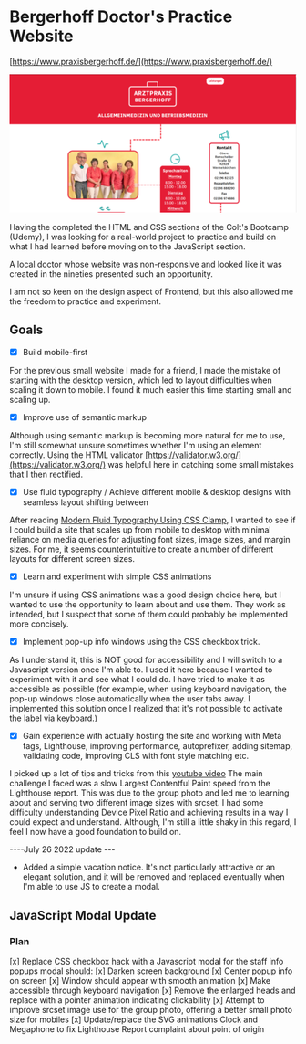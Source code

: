 # Bergerhoff Doctor's Practice Website

[https://www.praxisbergerhoff.de/](https://www.praxisbergerhoff.de/)
 
 ![ARTZTPRAXIS BERGERHOFF FRONTPAGE](BergerhoffFrontPageScreenshot.PNG)
 
 Having the completed the HTML and CSS sections of the Colt's Bootcamp (Udemy), I was looking for a real-world project to practice and build on what I had learned before moving on to the JavaScript section.

 A local doctor whose website was non-responsive and looked like it was created in the nineties presented such an opportunity.

 I am not so keen on the design aspect of Frontend, but this also allowed me the freedom to practice and experiment.

 ## Goals

 - [x] Build mobile-first

 For the previous small website I made for a friend, I made the mistake of starting with the desktop version, which led to layout difficulties when scaling it down to mobile. I found it much easier this time starting small and scaling up.

 - [x] Improve use of semantic markup

 Although using semantic markup is becoming more natural for me to use, I'm still somewhat unsure sometimes whether I'm using an element correctly. Using the HTML validator [https://validator.w3.org/](https://validator.w3.org/) was helpful here in catching some small mistakes that I then rectified.

 - [x] Use fluid typography / Achieve different mobile & desktop designs with seamless layout shifting between

 After reading [Modern Fluid Typography Using CSS Clamp](https://www.smashingmagazine.com/2022/01/modern-fluid-typography-css-clamp/), I wanted to see if I could build a site that scales up from mobile to desktop with minimal reliance on media queries for adjusting font sizes, image sizes, and margin sizes. For me, it seems counterintuitive to create a number of different layouts for different screen sizes. 

 - [x] Learn and experiment with simple CSS animations

 I'm unsure if using CSS animations was a good design choice here, but I wanted to use the opportunity to learn about and use them.
 They work as intended, but I suspect that some of them could probably be implemented more concisely.   

 - [x] Implement pop-up info windows using the CSS checkbox trick.

 As I understand it, this is NOT good for accessibility and I will switch to a Javascript version once I'm able to.
 I used it here because I wanted to experiment with it and see what I could do. I have tried to make it as accessible as possible (for example, when using keyboard navigation, the pop-up windows close automatically when the user tabs away. I implemented this solution once I realized that it's not possible to activate the label via keyboard.)
 
 - [x] Gain experience with actually hosting the site and working with Meta tags, Lighthouse, improving performance, autoprefixer, adding sitemap, validating code, improving CLS with font style matching etc.
 
 I picked up a lot of tips and tricks from this [youtube video](https://www.youtube.com/watch?v=ivKJthatF70&list=PLMPdeA59PPg3KvGr7ACBhxSKH-1FYIZ3n&index=4&t=1s)
 The main challenge I faced was a slow Largest Contentful Paint speed from the Lighthouse report. This was due to the group photo and led me to learning about and serving two different image sizes with srcset. I had some difficulty understanding Device Pixel Ratio and achieving results in a way I could expect and understand. Although, I'm still a little shaky in this regard, I feel I now have a good foundation to build on. 


----July 26 2022 update ---
- Added a simple vacation notice. It's not particularly attractive or an elegant solution, and it will be removed and replaced eventually when I'm able to use JS to create a modal.

## JavaScript Modal Update
### Plan
[x] Replace CSS checkbox hack with a Javascript modal for the staff info popups
    modal should:
        [x] Darken screen background
        [x] Center popup info on screen
        [x] Window should appear with smooth animation
        [x] Make accessible through keyboard navigation
[x] Remove the enlarged heads and replace with a pointer animation indicating clickability
[x] Attempt to improve srcset image use for the group photo, offering a better small photo size for mobiles
[x] Update/replace the SVG animations Clock and Megaphone to fix Lighthouse Report complaint about point of origin